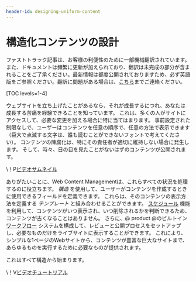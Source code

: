 ```yaml
---
header-id: designing-uniform-content
---
```


# 構造化コンテンツの設計

<p class="alert alert-info"><span class="wysiwyg-color-blue120">ファストトラック記事は、お客様の利便性のために一部機械翻訳されています。また、ドキュメントは頻繁に更新が加えられており、翻訳は未完成の部分が含まれることをご了承ください。最新情報は都度公開されておりますため、必ず英語版をご参照ください。翻訳に問題がある場合は、<a href="mailto:support-content-jp@liferay.com">こちら</a>までご連絡ください。</span></p>

[TOC levels=1-4]

ウェブサイトを立ち上げたことがあるなら、それが成長するにつれ、あなたは成長する苦痛を経験できることを知っています。 これは、多くの人がサイトにアクセスして、必要な変更を加える場合に特に当てはまります。 事前設定された制限なしで、ユーザーはコンテンツを任意の順序で、任意の方法で表示できます（巨大で点滅する文字は、誰も読むことができないフォントで考えてください）。 コンテンツの陳腐化は、特にその責任者が適切に維持しない場合に発生します。 そして、時々、日の目を見たことがないはずのコンテンツが公開されます。

<div class="video-thumbnail"></div>

\！P[ビデオサムネイル](https://portal.liferay.dev/documents/113763090/113919826/vid-struc-temp-thumbnail.png)

ありがたいことに、Web Content Managementは、これらすべての状況を処理するのに役立ちます。 *構造* を使用して、ユーザーがコンテンツを作成するときに使用できるフィールドを定義できます。 これらは、そのコンテンツの表示方法を定義する *テンプレート* と組み合わせることができます。 [スケジュール](/docs/7-1/user/-/knowledge_base/u/scheduling-web-content-publication) 機能を利用して、コンテンツがいつ表示され、いつ削除されるかを判断できるため、コンテンツが古くなることはありません。 さらに、@ product @のビルトイン [ワークフロー](/docs/7-1/user/-/knowledge_base/u/workflow) システムを構成して、レビューと公開プロセスをセットアップし、必要なものだけをライブサイトに表示することができます。 これにより、シンプルな1ページのWebサイトから、コンテンツが豊富な巨大なサイトまで、あらゆるものを実行するために必要なものが提供されます。

これはすべて構造から始まります。

<div class="video-wrapper" data-name="Creating Content with Structures and Templates">
</div>

\！V[ビデオチュートリアル](https://portal.liferay.dev/documents/113763090/113919826/creating-content-with-structures-and-templates.mp4|https://portal.liferay.dev/documents/113763090/113919826/creating-content-with-structures-and-templates.webm)
